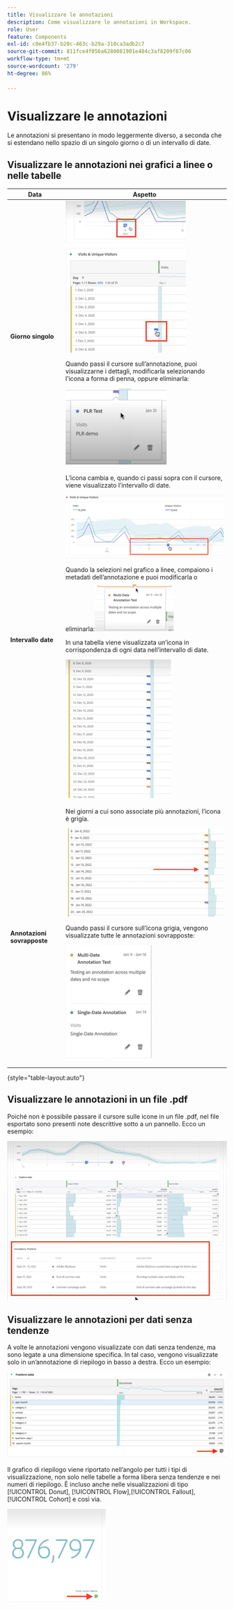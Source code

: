 ```yaml
---
title: Visualizzare le annotazioni
description: Come visualizzare le annotazioni in Workspace.
role: User
feature: Components
exl-id: c0e4fb37-b20c-463c-b29a-310ca3adb2c7
source-git-commit: 811fce4f056a6280081901e484c3af8209f87c06
workflow-type: tm+mt
source-wordcount: '279'
ht-degree: 86%

---
```


# Visualizzare le annotazioni

Le annotazioni si presentano in modo leggermente diverso, a seconda che si estendano nello spazio di un singolo giorno o di un intervallo di date.

## Visualizzare le annotazioni nei grafici a linee o nelle tabelle

| Data | Aspetto |
| --- | --- |
| **Giorno singolo** | ![Visualizzazione a linee dei grafici con annotazione evidenziata](assets/single-day.png)<p>Quando passi il cursore sull’annotazione, puoi visualizzarne i dettagli, modificarla selezionando l’icona a forma di penna, oppure eliminarla:<p> ![Dettagli delle annotazioni con l’opzione per modificarla o eliminarla.](assets/hover.png) |
| **Intervallo date** | L’icona cambia e, quando ci passi sopra con il cursore, viene visualizzato l’intervallo di date.<p>![Icona dell’annotazione relativa all’intervallo di date](assets/multi-day.png)<p>Quando la selezioni nel grafico a linee, compaiono i metadati dell’annotazione e puoi modificarla o eliminarla:![](assets/multi-hover.png)<p>In una tabella viene visualizzata un’icona in corrispondenza di ogni data nell’intervallo di date.<p>![](assets/multi-day-table.png) |
| **Annotazioni sovrapposte** | Nei giorni a cui sono associate più annotazioni, l’icona è grigia.<p>![Dettagli per le annotazioni sovrapposte  ](assets/grey.png)<p>Quando passi il cursore sull’icona grigia, vengono visualizzate tutte le annotazioni sovrapposte:<p>![](assets/overlap.png) |

{style="table-layout:auto"}

## Visualizzare le annotazioni in un file .pdf

Poiché non è possibile passare il cursore sulle icone in un file .pdf, nel file esportato sono presenti note descrittive sotto a un pannello. Ecco un esempio:

![Visualizzazione evidenziata di un file .pdf con spiegazioni delle annotazioni.](assets/ann-pdf.png)

## Visualizzare le annotazioni per dati senza tendenze

A volte le annotazioni vengono visualizzate con dati senza tendenze, ma sono legate a una dimensione specifica. In tal caso, vengono visualizzate solo in un’annotazione di riepilogo in basso a destra. Ecco un esempio:

![](assets/non-date.png)

Il grafico di riepilogo viene riportato nell’angolo per tutti i tipi di visualizzazione, non solo nelle tabelle a forma libera senza tendenze e nei numeri di riepilogo. È incluso anche nelle visualizzazioni di tipo [!UICONTROL Donut], [!UICONTROL Flow],[!UICONTROL Fallout],[!UICONTROL Cohort] e così via.

![Grafico di riepilogo nelle visualizzazioni](assets/ann-summary.png)
